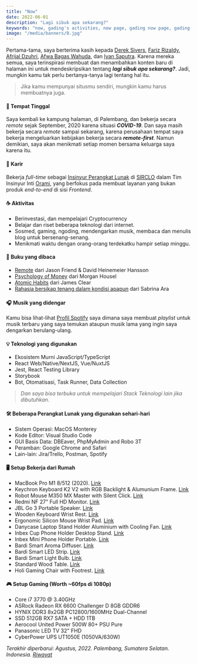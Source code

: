 ```yaml
---
title: "Now"
date: 2022-06-01
description: "Lagi sibuk apa sekarang?"
keywords: "now, gading's activities, now page, gading now page, gading, gading sedang apa, halaman aktivitas"
image: "/media/banners/0.jpg"
---
```


Pertama-tama, saya berterima kasih kepada [Derek Sivers](https://sive.rs/now), [Fariz Rizaldy](https://faultable.dev/now/), [Afrijal Dzuhri](https://afrijaldzuhri.wordpress.com/now), [Afwa Bagas Wahuda](https://www.wahudamon.com/now), dan [Iyan Saputra](https://iyansr.id/now). Karena mereka semua, saya terinspirasi membuat dan menambahkan konten baru di halaman ini untuk mendeskripsikan tentang ***lagi sibuk apa sekarang?***. Jadi, mungkin kamu tak perlu bertanya-tanya lagi tentang hal itu.

> Jika kamu mempunyai situsmu sendiri, mungkin kamu harus membuatnya juga.

#### 🏡 Tempat Tinggal
Saya kembali ke kampung halaman, di Palembang, dan bekerja secara *remote* sejak September, 2020 karena situasi ***COVID-19***. Dan saya masih bekerja secara *remote* sampai sekarang, karena perusahaan tempat saya bekerja mengeluarkan kebijakan bekerja secara ***remote-first***. Namun demikian, saya akan menikmati setiap momen bersama keluarga saya karena itu.

#### 💼 Karir
Bekerja *full-time* sebagai [Insinyur Perangkat Lunak](https://www.google.com/search?q=apa+pekerjaan+software+engineer) di [SIRCLO](https://www.google.com/search?q=sirclo) dalam Tim Insinyur Inti [Orami](https://orami.co.id), yang berfokus pada membuat layanan yang bukan produk *end-to-end* di sisi *Frontend*.

#### ☕️ Aktivitas
- Berinvestasi, dan mempelajari Cryptocurrency
- Belajar dan riset beberapa teknologi dari internet.
- Sosmed, gaming, ngoding, mendengarkan musik, membaca dan menulis blog untuk bersenang-senang.
- Menikmati waktu dengan orang-orang terdekatku hampir setiap minggu.

#### 📘 Buku yang dibaca
- [Remote](https://www.google.com/search?q=remote+by+jason+fried) dari Jason Friend & David Heinemeier Hansson
- [Psychology of Money](https://www.google.com/search?q=psychology+of+money+by+morgan+housel) dari Morgan Housel
- [Atomic Habits](https://www.google.com/search?q=atomic+habits+by+james+clear) dari James Clear
- [Rahasia bersikap tenang dalam kondisi apapun](https://www.google.com/search?q=rahasia+bersikap+tenang+dalam+kondisi+apapun+sabrina+ara) dari Sabrina Ara

#### 🎧 Musik yang didengar
Kamu bisa lihat-lihat [Profil Spotify](https://open.spotify.com/user/rdnb62xxj8ga5vevgq1h6cypz) saya dimana saya membuat *playlist* untuk musik terbaru yang saya temukan ataupun musik lama yang ingin saya dengarkan berulang-ulang.

#### 💡 Teknologi yang digunakan
- Ekosistem Murni JavaScript/TypeScript
- React Web/Native/NextJS, Vue/NuxtJS
- Jest, React Testing Library
- Storybook
- Bot, Otomatisasi, Task Runner, Data Collection
> *Dan saya bisa terbuka untuk mempelajari Stack Teknologi lain jika dibutuhkan.*

#### 🛠 Beberapa Perangkat Lunak yang digunakan sehari-hari
- Sistem Operasi: MacOS Monterey
- Kode Editor: Visual Studio Code
- GUI Basis Data: DBEaver, PhpMyAdmin and Robo 3T
- Peramban: Google Chrome and Safari
- Lain-lain: Jira/Trello, Postman, Spotify

#### 🖥 Setup Bekerja dari Rumah
- MacBook Pro M1 8/512 (2020). [Link](https://shopee.co.id/Apple-MacBook-Pro-(13.3-inci-M1-2020)-8GB-RAM-512GB-SSD-Space-Grey-i.241308147.5176302064?sp_atk=3db06e93-1ed2-4045-bf33-249549e4df4c&xptdk=3db06e93-1ed2-4045-bf33-249549e4df4c)
- Keychron Keyboard K2 V2 with RGB Backlight & Alumunium Frame. [Link](https://www.tokopedia.com/ptnmtindo/keychron-k2-v2-hot-swappble-rgb-backlight-aluminum-frame-brown-switch)
- Robot Mouse M350 MX Master with Silent Click. [Link](https://www.tokopedia.com/vivanjkt/mouse-silent-dual-mode-bluetooth-wireless-2-4ghz-robot-m350-mx-master-hitam)
- Redmi NF 27" Full HD Monitor. [Link](https://www.tokopedia.com/minimusinc/monitor-gaming-full-hd-1080p-75hz-ips-27-inch-xiaomi-redmi-6-bulan?src=topads)
- JBL Go 3 Portable Speaker. [Link](https://www.tokopedia.com/jbl-official/jbl-go-3-waterproof-bluetooth-speaker)
- Wooden Keyboard Wrist Rest. [Link](https://www.tokopedia.com/woodnstationery/wood-wrist-rest-75-percent-size-for-keychron-k2-k6-etc-black-white)
- Ergonomic Silicon Mouse Wrist Pad. [Link](https://www.tokopedia.com/raja-banting/soft-silicone-mouse-wrist-pad-anti-slip-anti-bakteri-ergonomic-food-gd-biru)
- Danycase Laptop Stand Holder Aluminium with Cooling Fan. [Link](https://www.tokopedia.com/cauzastore/stand-holder-laptop-adjustable-aluminium-with-cooling-fan)
- Inbex Cup Phone Holder Desktop Stand. [Link](https://www.tokopedia.com/inbexelectronic/inbex-cup-phone-holder-serbaguna-penyangga-360-putar-desktop-stand)
- Inbex Mini Phone Holder Portable. [Link](https://www.tokopedia.com/inbexelectronic/inbex-mini-phone-holder-foldable-lifting-portable-table-stand-black)
- Bardi Smart Aroma Diffuser. [Link](https://www.tokopedia.com/bardistore/bardi-smart-aroma-diffuser)
- Bardi Smart LED Strip. [Link](https://www.tokopedia.com/bardistore/bardi-bundling-led-strip-rgbww-wifi-2m-adaptor-4m)
- Bardi Smart Light Bulb. [Link](https://www.tokopedia.com/bardistore/bardi-smart-light-bulb-rgb-ww-12w-wifi-wireless-iot-home-automation)
- Standard Wood Table. [Link](https://www.tokopedia.com/alfaproofficial/meja-kerja-meja-kantor-meja-belajar-meja-gaming-murah-minimalis-modern-dark?src=topads)
- Holi Gaming Chair with Footrest. [Link](https://www.tokopedia.com/holiofficialstore/holi-kursi-gaming-chair-computer-bangku-gaming-game-murah-hl-502-putih-footrest)

#### 🎮 Setup Gaming (Worth ~60fps di 1080p)
- Core i7 3770 @ 3.40GHz
- ASRock Radeon RX 6600 Challenger D 8GB GDDR6
- HYNIX DDR3 8x2GB PC12800/1600MHz Dual-Channel
- SSD 512GB RX7 SATA + HDD 1TB
- Aerocool United Power 500W 80+ PSU Pure
- Panasonic LED TV 32" FHD
- CyberPower UPS UT1050E (1050VA/630W)

*Terakhir diperbarui: Agustus, 2022. Palembang, Sumatera Selatan. Indonesia. [Riwayat](https://github.com/gadingnst/gading.dev/commits/main/src/contents/now/id.md)*
